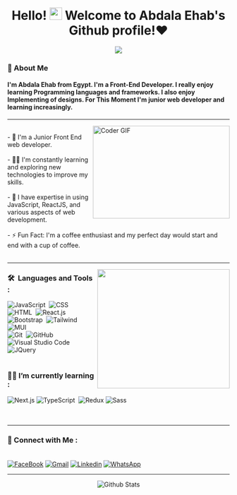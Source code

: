   <h1 align="center">
    Hello! <img  src="https://media.giphy.com/media/hvRJCLFzcasrR4ia7z/giphy.gif" width="28">
  Welcome to Abdala Ehab's Github profile!♥
  </h1>
  

  
  <p align="center">
  <a href="https://github.com/DenverCoder1/readme-typing-svg"><img src="https://readme-typing-svg.herokuapp.com/?lines=Front-End%20web%20developer;Always%20learning%20new%20things&font=Fira%20Code&center=true&width=440&height=45&color=f75c7e&vCenter=true&size=22"></a>


<span align="left">
  <h3>🚀 About Me</h3> 
<h4> I'm Abdala Ehab from Egypt. I'm a Front-End Developer. I really enjoy learning Programming languages and frameworks.  I also enjoy Implementing of designs. For This Moment I'm junior web developer and learning increasingly. </h4>
</span>
 <hr/>
<img align="right" src="https://media.giphy.com/media/SWoSkN6DxTszqIKEqv/giphy.gif" alt="Coder GIF" width="310" height="210" />
<br/>
- 🏢 I'm a Junior Front End web developer.
<br/>
<br/>
- 👨‍💻 I'm constantly learning and exploring new technologies to improve my skills.
<br/>
<br/>
- 💬 I have expertise in using JavaScript, ReactJS, and various aspects of web development.
<br/>
<br/>
- ⚡ Fun Fact: I'm a coffee enthusiast and my perfect day would start and end with  a cup of coffee.
<br/>
<br/>
 <hr/>



<img width="300" height="270" align="right" src="https://c.tenor.com/_DOBjnGspYAAAAAM/code-coding.gif">

### 🛠 &nbsp;Languages and Tools : <br/>


  ![JavaScript](https://img.shields.io/badge/-JavaScript-05122A?style=flat&logo=javascript)&nbsp;
  ![CSS](https://img.shields.io/badge/-CSS-05122A?style=flat&logo=CSS3&logoColor=1572B6)&nbsp;
  ![HTML](https://img.shields.io/badge/-HTML-05122A?style=flat&logo=HTML5)&nbsp;
  ![React.js](https://img.shields.io/badge/-React-05122A?style=flat&logo=react)
  ![Bootstrap](https://img.shields.io/badge/-Bootstrap-05122A?style=flat&logo=bootstrap&logoColor=563D7C)&nbsp;
  ![Tailwind](https://img.shields.io/badge/-Tailwind-05122A?style=flat&logo=Tailwindcss)&nbsp;
  ![MUI](https://img.shields.io/badge/-MUI-05122A?style=flat&logo=MUI)&nbsp;<br/>
  ![Git](https://img.shields.io/badge/-Git-05122A?style=flat&logo=git)&nbsp;
  ![GitHub](https://img.shields.io/badge/-GitHub-05122A?style=flat&logo=github)&nbsp;
  ![Visual Studio Code](https://img.shields.io/badge/-Visual%20Studio%20Code-05122A?style=flat&logo=visual-studio-code&logoColor=007ACC)&nbsp;
  ![JQuery](https://img.shields.io/badge/-JQuery-05122A?style=flat&logo=JQuery)&nbsp;
  <br/>
  <br/>
 ### 👨‍💻 I’m currently learning : <br/>
 
  ![Next.js](https://img.shields.io/badge/-Next.js-05122A?style=flat&logo=Next.js)
  ![TypeScript](https://img.shields.io/badge/-TypeScript-05122A?style=flat&logo=Typescript)&nbsp;
  ![Redux](https://img.shields.io/badge/-redux-7348b6?style=flat-square&logo=redux&logoColor=ffffff)
  ![Sass](https://img.shields.io/badge/-Sass-05122A?style=flat&logo=sass)&nbsp;
  <br/>
  <br/>
  <br/>
 <hr/>

### 💬 Connect with Me :<br/><br/>


[![FaceBook](https://img.shields.io/badge/Facebook-1877F2?style=for-the-badge&logo=facebook&logoColor=white&)](https://www.facebook.com/abdala.ehab.96)
[![Gmail](https://img.shields.io/badge/Gmail-D14836?style=for-the-badge&logo=gmail&logoColor=white&link=mailto:AmrSaaayed74@gmail.com)](mailto:abdalaehab3@gmail.com)
[![Linkedin](https://img.shields.io/badge/LinkedIn-0077B5?style=for-the-badge&logo=linkedin&logoColor=white)](https://www.linkedin.com/in/abdala-ehab-b229a6268)
<a href="https://wa.me/+2001018823693">
  <img src="https://img.shields.io/badge/-Whatsapp-075e54?style=for-the-badge&logo=Whatsapp&logoColor=white" alt="WhatsApp">
</a>



 <hr/>




<p align="center">
        <img src="https://raw.githubusercontent.com/mayhemantt/mayhemantt/Update/svg/Bottom.svg" alt="Github Stats" />
</p>
